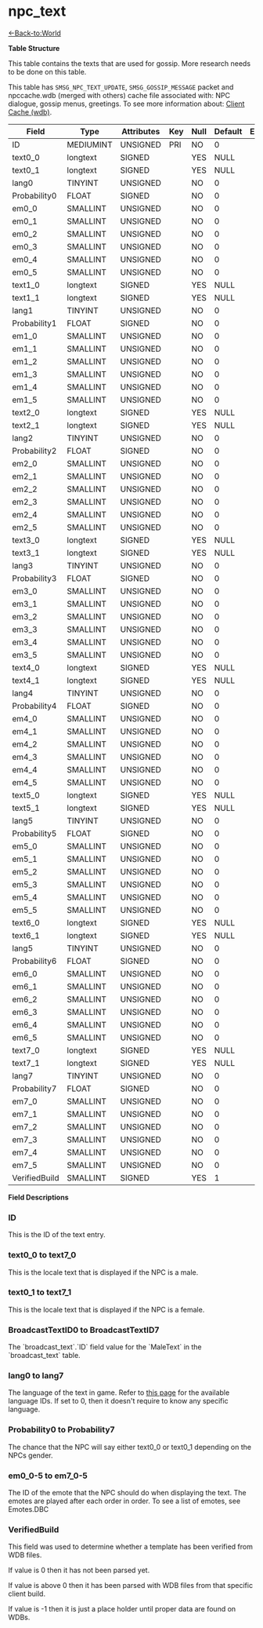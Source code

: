 # npc_text

[<-Back-to:World](database-world)

**Table Structure**

This table contains the texts that are used for gossip. More research needs to be done on this table.

This table has `SMSG_NPC_TEXT_UPDATE`, `SMSG_GOSSIP_MESSAGE` packet and npccache.wdb (merged with others) cache file associated with: NPC dialogue, gossip menus, greetings. To see more information about: [Client Cache (wdb)](client-cache-wdb).

| Field         | Type      | Attributes | Key | Null | Default | Extra | Comment |
| ------------- | --------- | ---------- | --- | ---- | ------- | ----- | ------- |
| ID            | MEDIUMINT | UNSIGNED   | PRI | NO   | 0       |       |         |
| text0_0       | longtext  | SIGNED     |     | YES  | NULL    |       |         |
| text0_1       | longtext  | SIGNED     |     | YES  | NULL    |       |         |
| lang0         | TINYINT   | UNSIGNED   |     | NO   | 0       |       |         |
| Probability0  | FLOAT     | SIGNED     |     | NO   | 0       |       |         |
| em0_0         | SMALLINT  | UNSIGNED   |     | NO   | 0       |       |         |
| em0_1         | SMALLINT  | UNSIGNED   |     | NO   | 0       |       |         |
| em0_2         | SMALLINT  | UNSIGNED   |     | NO   | 0       |       |         |
| em0_3         | SMALLINT  | UNSIGNED   |     | NO   | 0       |       |         |
| em0_4         | SMALLINT  | UNSIGNED   |     | NO   | 0       |       |         |
| em0_5         | SMALLINT  | UNSIGNED   |     | NO   | 0       |       |         |
| text1_0       | longtext  | SIGNED     |     | YES  | NULL    |       |         |
| text1_1       | longtext  | SIGNED     |     | YES  | NULL    |       |         |
| lang1         | TINYINT   | UNSIGNED   |     | NO   | 0       |       |         |
| Probability1  | FLOAT     | SIGNED     |     | NO   | 0       |       |         |
| em1_0         | SMALLINT  | UNSIGNED   |     | NO   | 0       |       |         |
| em1_1         | SMALLINT  | UNSIGNED   |     | NO   | 0       |       |         |
| em1_2         | SMALLINT  | UNSIGNED   |     | NO   | 0       |       |         |
| em1_3         | SMALLINT  | UNSIGNED   |     | NO   | 0       |       |         |
| em1_4         | SMALLINT  | UNSIGNED   |     | NO   | 0       |       |         |
| em1_5         | SMALLINT  | UNSIGNED   |     | NO   | 0       |       |         |
| text2_0       | longtext  | SIGNED     |     | YES  | NULL    |       |         |
| text2_1       | longtext  | SIGNED     |     | YES  | NULL    |       |         |
| lang2         | TINYINT   | UNSIGNED   |     | NO   | 0       |       |         |
| Probability2  | FLOAT     | SIGNED     |     | NO   | 0       |       |         |
| em2_0         | SMALLINT  | UNSIGNED   |     | NO   | 0       |       |         |
| em2_1         | SMALLINT  | UNSIGNED   |     | NO   | 0       |       |         |
| em2_2         | SMALLINT  | UNSIGNED   |     | NO   | 0       |       |         |
| em2_3         | SMALLINT  | UNSIGNED   |     | NO   | 0       |       |         |
| em2_4         | SMALLINT  | UNSIGNED   |     | NO   | 0       |       |         |
| em2_5         | SMALLINT  | UNSIGNED   |     | NO   | 0       |       |         |
| text3_0       | longtext  | SIGNED     |     | YES  | NULL    |       |         |
| text3_1       | longtext  | SIGNED     |     | YES  | NULL    |       |         |
| lang3         | TINYINT   | UNSIGNED   |     | NO   | 0       |       |         |
| Probability3  | FLOAT     | SIGNED     |     | NO   | 0       |       |         |
| em3_0         | SMALLINT  | UNSIGNED   |     | NO   | 0       |       |         |
| em3_1         | SMALLINT  | UNSIGNED   |     | NO   | 0       |       |         |
| em3_2         | SMALLINT  | UNSIGNED   |     | NO   | 0       |       |         |
| em3_3         | SMALLINT  | UNSIGNED   |     | NO   | 0       |       |         |
| em3_4         | SMALLINT  | UNSIGNED   |     | NO   | 0       |       |         |
| em3_5         | SMALLINT  | UNSIGNED   |     | NO   | 0       |       |         |
| text4_0       | longtext  | SIGNED     |     | YES  | NULL    |       |         |
| text4_1       | longtext  | SIGNED     |     | YES  | NULL    |       |         |
| lang4         | TINYINT   | UNSIGNED   |     | NO   | 0       |       |         |
| Probability4  | FLOAT     | SIGNED     |     | NO   | 0       |       |         |
| em4_0         | SMALLINT  | UNSIGNED   |     | NO   | 0       |       |         |
| em4_1         | SMALLINT  | UNSIGNED   |     | NO   | 0       |       |         |
| em4_2         | SMALLINT  | UNSIGNED   |     | NO   | 0       |       |         |
| em4_3         | SMALLINT  | UNSIGNED   |     | NO   | 0       |       |         |
| em4_4         | SMALLINT  | UNSIGNED   |     | NO   | 0       |       |         |
| em4_5         | SMALLINT  | UNSIGNED   |     | NO   | 0       |       |         |
| text5_0       | longtext  | SIGNED     |     | YES  | NULL    |       |         |
| text5_1       | longtext  | SIGNED     |     | YES  | NULL    |       |         |
| lang5         | TINYINT   | UNSIGNED   |     | NO   | 0       |       |         |
| Probability5  | FLOAT     | SIGNED     |     | NO   | 0       |       |         |
| em5_0         | SMALLINT  | UNSIGNED   |     | NO   | 0       |       |         |
| em5_1         | SMALLINT  | UNSIGNED   |     | NO   | 0       |       |         |
| em5_2         | SMALLINT  | UNSIGNED   |     | NO   | 0       |       |         |
| em5_3         | SMALLINT  | UNSIGNED   |     | NO   | 0       |       |         |
| em5_4         | SMALLINT  | UNSIGNED   |     | NO   | 0       |       |         |
| em5_5         | SMALLINT  | UNSIGNED   |     | NO   | 0       |       |         |
| text6_0       | longtext  | SIGNED     |     | YES  | NULL    |       |         |
| text6_1       | longtext  | SIGNED     |     | YES  | NULL    |       |         |
| lang5         | TINYINT   | UNSIGNED   |     | NO   | 0       |       |         |
| Probability6  | FLOAT     | SIGNED     |     | NO   | 0       |       |         |
| em6_0         | SMALLINT  | UNSIGNED   |     | NO   | 0       |       |         |
| em6_1         | SMALLINT  | UNSIGNED   |     | NO   | 0       |       |         |
| em6_2         | SMALLINT  | UNSIGNED   |     | NO   | 0       |       |         |
| em6_3         | SMALLINT  | UNSIGNED   |     | NO   | 0       |       |         |
| em6_4         | SMALLINT  | UNSIGNED   |     | NO   | 0       |       |         |
| em6_5         | SMALLINT  | UNSIGNED   |     | NO   | 0       |       |         |
| text7_0       | longtext  | SIGNED     |     | YES  | NULL    |       |         |
| text7_1       | longtext  | SIGNED     |     | YES  | NULL    |       |         |
| lang7         | TINYINT   | UNSIGNED   |     | NO   | 0       |       |         |
| Probability7  | FLOAT     | SIGNED     |     | NO   | 0       |       |         |
| em7_0         | SMALLINT  | UNSIGNED   |     | NO   | 0       |       |         |
| em7_1         | SMALLINT  | UNSIGNED   |     | NO   | 0       |       |         |
| em7_2         | SMALLINT  | UNSIGNED   |     | NO   | 0       |       |         |
| em7_3         | SMALLINT  | UNSIGNED   |     | NO   | 0       |       |         |
| em7_4         | SMALLINT  | UNSIGNED   |     | NO   | 0       |       |         |
| em7_5         | SMALLINT  | UNSIGNED   |     | NO   | 0       |       |         |
| VerifiedBuild | SMALLINT  | SIGNED     |     | YES  | 1       |       |         |

**Field Descriptions**

### ID

This is the ID of the text entry.

### text0_0 to text7_0

This is the locale text that is displayed if the NPC is a male.

### text0_1 to text7_1

This is the locale text that is displayed if the NPC is a female.

### BroadcastTextID0 to BroadcastTextID7

The \`broadcast\_text\`.\`ID\` field value for the \`MaleText\` in the \`broadcast\_text\` table.

### lang0 to lang7

The language of the text in game. Refer to [this page](Languages) for the available language IDs.
If set to 0, then it doesn't require to know any specific language.

### Probability0 to Probability7

The chance that the NPC will say either text0\_0 or text0\_1 depending on the NPCs gender.

### em0_0-5 to em7_0-5

The ID of the emote that the NPC should do when displaying the text. The emotes are played after each order in order. To see a list of emotes, see Emotes.DBC

### VerifiedBuild

This field was used to determine whether a template has been verified from WDB files.

If value is 0 then it has not been parsed yet.

If value is above 0 then it has been parsed with WDB files from that specific client build.

If value is -1 then it is just a place holder until proper data are found on WDBs.
